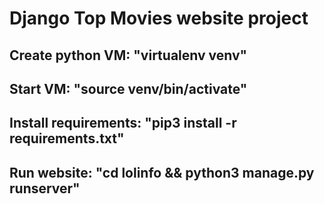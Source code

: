 # Django Top Movies website project
## Create python VM: "virtualenv venv"
## Start VM: "source venv/bin/activate"
## Install requirements: "pip3 install -r requirements.txt"
## Run website: "cd lolinfo && python3 manage.py runserver"

